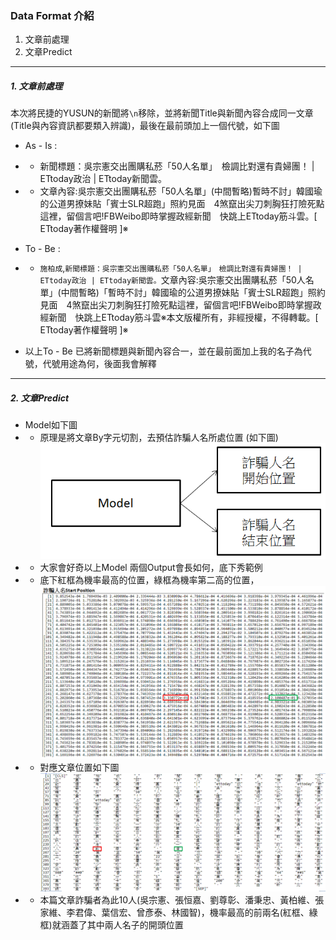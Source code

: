 ### Data Format 介紹

1. 文章前處理
2. 文章Predict

----

<a name="Data格式介紹"/>

##### 1. 文章前處理

本次將民捷的YUSUN的新聞將`\n`移除，並將新聞Title與新聞內容合成同一文章(Title與內容資訊都要類入辨識)，最後在最前頭加上一個代號，如下圖
* As - Is : 
* * 新聞標題：吳宗憲交出團購私菸「50人名單」　檢調比對還有貴婦團！ | ETtoday政治 | ETtoday新聞雲。
* * 文章內容:吳宗憲交出團購私菸「50人名單」(中間暫略)暫時不討」韓國瑜的公道男撩妹貼「賓士SLR超跑」照約見面　4煞竄出尖刀刺胸狂打險死點這裡，留個言吧!FBWeibo即時掌握政經新聞　快跳上ETtoday筋斗雲。[ ETtoday著作權聲明 ]※

* To - Be :
* * `施柏成`,`新聞標題：吳宗憲交出團購私菸「50人名單」　檢調比對還有貴婦團！ | ETtoday政治 | ETtoday新聞雲。`文章內容:吳宗憲交出團購私菸「50人名單」(中間暫略)「暫時不討」韓國瑜的公道男撩妹貼「賓士SLR超跑」照約見面　4煞竄出尖刀刺胸狂打險死點這裡，留個言吧!FBWeibo即時掌握政經新聞　快跳上ETtoday筋斗雲※本文版權所有，非經授權，不得轉載。[ ETtoday著作權聲明 ]※

* 以上To - Be 已將新聞標題與新聞內容合一，並在最前面加上我的名子為代號，代號用途為何，後面我會解釋

----

##### 2. 文章Predict

* Model如下圖
* * 原理是將文章By字元切割，去預估詐騙人名所處位置 (如下圖)
![](/data/model.png)
* * 大家會好奇以上Model 兩個Output會長如何，底下秀範例
* * 底下紅框為機率最高的位置，綠框為機率第二高的位置，
![](/data/position.png)
* * 對應文章位置如下圖
![](/data/token.png)
* * 本篇文章詐騙者為此10人(吳宗憲、張恒嘉、劉尊彰、潘秉忠、黃柏維、張家維、李君偉、葉信宏、曾彥泰、林國智)，機率最高的前兩名(紅框、綠框)就涵蓋了其中兩人名子的開頭位置
